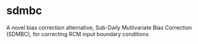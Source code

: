 # sdmbc
A novel bias correction alternative, Sub-Daily Multivariate Bias Correction (SDMBC), for correcting RCM input boundary conditions
